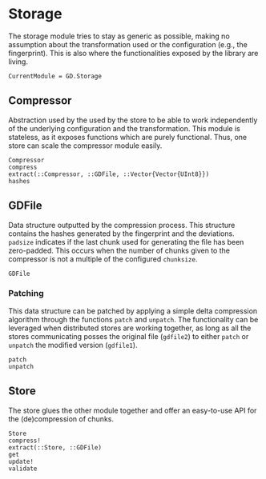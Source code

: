 # Storage

The storage module tries to stay as generic as possible, making no assumption
about the transformation used or the configuration (e.g., the fingerprint). This
is also where the functionalities exposed by the library are living.


```@meta
CurrentModule = GD.Storage
```


## Compressor

Abstraction used by the used by the store to be able to work independently of
the underlying configuration and the transformation. This module is stateless,
as it exposes functions which are purely functional. Thus, one store can scale
the compressor module easily.

```@docs
Compressor
compress
extract(::Compressor, ::GDFile, ::Vector{Vector{UInt8}})
hashes
```


## GDFile

Data structure outputted by the compression process. This structure contains
the hashes generated by the fingerprint and the deviations. `padsize` indicates
if the last chunk used for generating the file has been zero-padded. This occurs
when the number of chunks given to the compressor is not a multiple of the
configured `chunksize`.

```@docs
GDFile
```


### Patching

This data structure can be patched by applying a simple delta compression
algorithm through the functions `patch` and `unpatch`. The functionality can be
leveraged when distributed stores are working together, as long as all the
stores communicating posses the original file (`gdfile2`) to either `patch` or `unpatch` the modified version (`gdfile1`).

```@docs
patch
unpatch
```


## Store

The store glues the other module together and offer an easy-to-use API for 
the (de)compression of chunks.


```@docs
Store
compress!
extract(::Store, ::GDFile)
get
update!
validate
```
